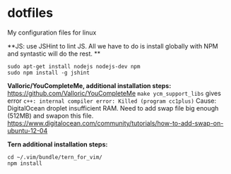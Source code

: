 dotfiles
========

My configuration files for linux


**JS: use JSHint to lint JS. All we have to do is install globally with NPM and syntastic will do the rest. **
```
sudo apt-get install nodejs nodejs-dev npm
sudo npm install -g jshint
```

**Valloric/YouCompleteMe, additional installation steps:**
https://github.com/Valloric/YouCompleteMe 
`make ycm_support_libs` gives error `c++: internal compiler error: Killed (program cc1plus)`
Cause: DigitalOcean droplet insufficient RAM. Need to add swap file big enough (512MB) and swapon this file. 
https://www.digitalocean.com/community/tutorials/how-to-add-swap-on-ubuntu-12-04


**Tern additional installation steps:**
```
cd ~/.vim/bundle/tern_for_vim/
npm install
```
